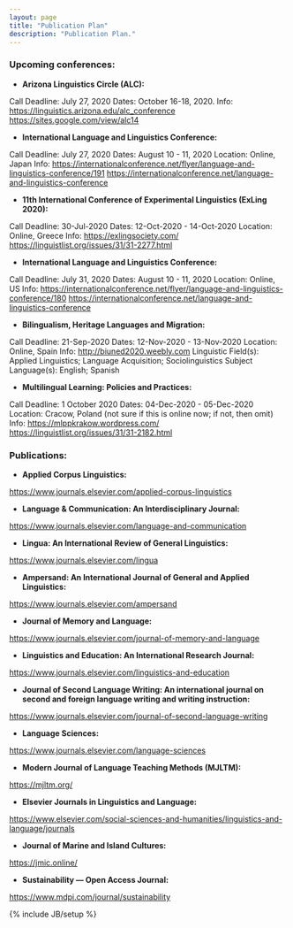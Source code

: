 ```yaml
---
layout: page
title: "Publication Plan"
description: "Publication Plan."
---
```


### Upcoming conferences: 
- **Arizona Linguistics Circle (ALC):**

Call Deadline: July 27, 2020
Dates: October 16-18, 2020.
Info:
https://linguistics.arizona.edu/alc_conference
https://sites.google.com/view/alc14


- **International Language and Linguistics Conference:**

Call Deadline: July 27, 2020
Dates: August 10 - 11, 2020
Location: Online, Japan
Info:
https://internationalconference.net/flyer/language-and-linguistics-conference/191
https://internationalconference.net/language-and-linguistics-conference



- **11th International Conference of Experimental Linguistics (ExLing 2020):**

Call Deadline: 30-Jul-2020
Dates: 12-Oct-2020 - 14-Oct-2020
Location: Online, Greece
Info:
https://exlingsociety.com/
https://linguistlist.org/issues/31/31-2277.html


- **International Language and Linguistics Conference:**

Call Deadline: July 31, 2020
Dates: August 10 - 11, 2020
Location: Online, US
Info:
https://internationalconference.net/flyer/language-and-linguistics-conference/180
https://internationalconference.net/language-and-linguistics-conference


- **Bilingualism, Heritage Languages and Migration:**

Call Deadline: 21-Sep-2020
Dates: 12-Nov-2020 - 13-Nov-2020
Location: Online, Spain
Info:
http://biuned2020.weebly.com
Linguistic Field(s): Applied Linguistics; Language Acquisition; Sociolinguistics
Subject Language(s): English; Spanish


- **Multilingual Learning: Policies and Practices:**

Call Deadline: 1 October 2020
Dates: 04-Dec-2020 - 05-Dec-2020
Location: Cracow, Poland (not sure if this is online now; if not, then omit)
Info:
https://mlppkrakow.wordpress.com/
https://linguistlist.org/issues/31/31-2182.html




### Publications: 

- **Applied Corpus Linguistics:**

https://www.journals.elsevier.com/applied-corpus-linguistics


- **Language & Communication: An Interdisciplinary Journal:**

https://www.journals.elsevier.com/language-and-communication


- **Lingua: An International Review of General Linguistics:**

https://www.journals.elsevier.com/lingua


- **Ampersand: An International Journal of General and Applied Linguistics:**

https://www.journals.elsevier.com/ampersand


- **Journal of Memory and Language:**

https://www.journals.elsevier.com/journal-of-memory-and-language

- **Linguistics and Education: An International Research Journal:**

https://www.journals.elsevier.com/linguistics-and-education


- **Journal of Second Language Writing: An international journal on second and foreign language writing and writing instruction:**

https://www.journals.elsevier.com/journal-of-second-language-writing


- **Language Sciences:**

https://www.journals.elsevier.com/language-sciences


- **Modern Journal of Language Teaching Methods (MJLTM):**

https://mjltm.org/


- **Elsevier Journals in Linguistics and Language:**

https://www.elsevier.com/social-sciences-and-humanities/linguistics-and-language/journals


- **Journal of Marine and Island Cultures:**

https://jmic.online/


- **Sustainability — Open Access Journal:**

https://www.mdpi.com/journal/sustainability





{% include JB/setup %}

